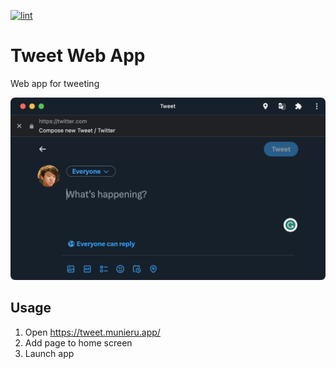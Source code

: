 [![lint](https://github.com/munierujp/tweet-web-app/actions/workflows/lint.yml/badge.svg)](https://github.com/munierujp/tweet-web-app/actions/workflows/lint.yml)

# Tweet Web App

Web app for tweeting

<div align="center">
  <img
    src="./meta/screenshot.png"
    width="600"
  >
</div>

## Usage

1. Open https://tweet.munieru.app/
2. Add page to home screen
3. Launch app
